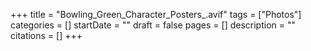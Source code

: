 +++
title = "Bowling_Green_Character_Posters_.avif"
tags = ["Photos"]
categories = []
startDate = ""
draft = false
pages = []
description = ""
citations = []
+++
